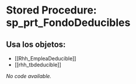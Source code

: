 # Stored Procedure: sp_prt_FondoDeducibles

## Usa los objetos:
- [[Rhh_EmpleaDeducible]]
- [[rhh_tbdeducible]]

*No code available.*
